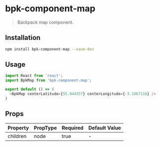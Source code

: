 # bpk-component-map

> Backpack map component.

## Installation

```sh
npm install bpk-component-map --save-dev
```

## Usage

```js
import React from 'react';
import BpkMap from 'bpk-component-map';

export default () => (
  <BpkMap centerLatitude={55.944357} centerLongitude={-3.1967116} />
)
```

## Props

| Property  | PropType | Required | Default Value |
| --------- | -------- | -------- | ------------- |
| children  | node     | true     | -             |
